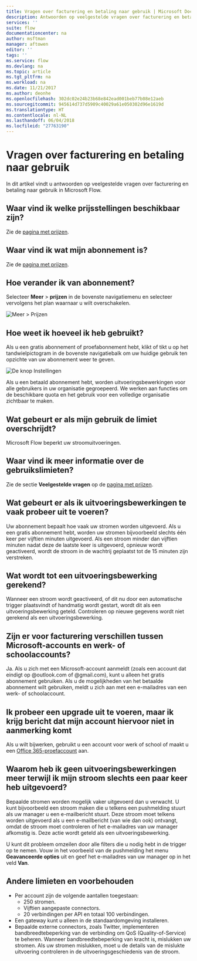 ```yaml
---
title: Vragen over facturering en betaling naar gebruik | Microsoft Docs
description: Antwoorden op veelgestelde vragen over facturering en betaling naar gebruik in Microsoft Flow
services: ''
suite: flow
documentationcenter: na
author: msftman
manager: aftowen
editor: ''
tags: ''
ms.service: flow
ms.devlang: na
ms.topic: article
ms.tgt_pltfrm: na
ms.workload: na
ms.date: 11/21/2017
ms.author: deonhe
ms.openlocfilehash: 302dc02e24b23b68e842ead001beb77b08e12aeb
ms.sourcegitcommit: 945614d737d5909c40029a61e050302d96e1619d
ms.translationtype: HT
ms.contentlocale: nl-NL
ms.lasthandoff: 06/04/2018
ms.locfileid: "27763190"
---
```

# <a name="billing-and-metering-questions"></a>Vragen over facturering en betaling naar gebruik

In dit artikel vindt u antwoorden op veelgestelde vragen over facturering en betaling naar gebruik in Microsoft Flow.

## <a name="where-can-i-find-out-what-pricing-plans-are-available"></a>Waar vind ik welke prijsstellingen beschikbaar zijn?

Zie de [pagina met prijzen](https://flow.microsoft.com/pricing/).

## <a name="where-can-i-find-out-what-my-plan-is"></a>Waar vind ik wat mijn abonnement is?

Zie de [pagina met prijzen](https://flow.microsoft.com/pricing/).

## <a name="how-do-i-switch-plans"></a>Hoe verander ik van abonnement?

Selecteer **Meer** > **prijzen** in de bovenste navigatiemenu en selecteer vervolgens het plan waarnaar u wilt overschakelen.

![Meer > Prijzen](./media/billing-questions/learn-pricing.png)

## <a name="how-do-i-know-how-much-ive-used"></a>Hoe weet ik hoeveel ik heb gebruikt?

Als u een gratis abonnement of proefabonnement hebt, klikt of tikt u op het tandwielpictogram in de bovenste navigatiebalk om uw huidige gebruik ten opzichte van uw abonnement weer te geven. 

![De knop Instellingen](./media/billing-questions/settings.png)

Als u een betaald abonnement hebt, worden uitvoeringsbewerkingen voor alle gebruikers in uw organisatie gegroepeerd. We werken aan functies om de beschikbare quota en het gebruik voor een volledige organisatie zichtbaar te maken.

## <a name="what-happens-if-my-usage-exceeds-the-limits"></a>Wat gebeurt er als mijn gebruik de limiet overschrijdt?

Microsoft Flow beperkt uw stroomuitvoeringen.

## <a name="where-can-i-find-more-information-regarding-the-usage-limits"></a>Waar vind ik meer informatie over de gebruikslimieten?

Zie de sectie **Veelgestelde vragen** op de [pagina met prijzen](https://flow.microsoft.com/pricing/).

## <a name="what-happens-if-i-try-to-execute-runs-too-frequently"></a>Wat gebeurt er als ik uitvoeringsbewerkingen te vaak probeer uit te voeren?

Uw abonnement bepaalt hoe vaak uw stromen worden uitgevoerd. Als u een gratis abonnement hebt, worden uw stromen bijvoorbeeld slechts één keer per vijftien minuten uitgevoerd. Als een stroom minder dan vijftien minuten nadat deze de laatste keer is uitgevoerd, opnieuw wordt geactiveerd, wordt de stroom in de wachtrij geplaatst tot de 15 minuten zijn verstreken.

## <a name="what-counts-as-a-run"></a>Wat wordt tot een uitvoeringsbewerking gerekend?

Wanneer een stroom wordt geactiveerd, of dit nu door een automatische trigger plaatsvindt of handmatig wordt gestart, wordt dit als een uitvoeringsbewerking geteld. Controleren op nieuwe gegevens wordt niet gerekend als een uitvoeringsbewerking.

## <a name="are-there-differences-between-microsoft-accounts-and-work-or-school-accounts-for-billing"></a>Zijn er voor facturering verschillen tussen Microsoft-accounts en werk- of schoolaccounts?

Ja. Als u zich met een Microsoft-account aanmeldt (zoals een account dat eindigt op @outlook.com of @gmail.com), kunt u alleen het gratis abonnement gebruiken. Als u de mogelijkheden van het betaalde abonnement wilt gebruiken, meldt u zich aan met een e-mailadres van een werk- of schoolaccount.

## <a name="im-trying-to-upgrade-but-im-told-my-account-isnt-eligible"></a>Ik probeer een upgrade uit te voeren, maar ik krijg bericht dat mijn account hiervoor niet in aanmerking komt

Als u wilt bijwerken, gebruikt u een account voor werk of school of maakt u een [Office 365-proefaccount](https://powerbi.microsoft.com/documentation/powerbi-admin-signing-up-for-power-bi-with-a-new-office-365-trial/) aan.

## <a name="why-did-i-run-out-of-runs-when-my-flow-only-ran-a-few-times"></a>Waarom heb ik geen uitvoeringsbewerkingen meer terwijl ik mijn stroom slechts een paar keer heb uitgevoerd?

Bepaalde stromen worden mogelijk vaker uitgevoerd dan u verwacht. U kunt bijvoorbeeld een stroom maken die u telkens een pushmelding stuurt als uw manager u een e-mailbericht stuurt. Deze stroom moet telkens worden uitgevoerd als u een e-mailbericht (van wie dan ook) ontvangt, omdat de stroom moet controleren of het e-mailadres van uw manager afkomstig is. Deze actie wordt geteld als een uitvoeringsbewerking.

U kunt dit probleem omzeilen door alle filters die u nodig hebt in de trigger op te nemen. Vouw in het voorbeeld van de pushmelding het menu **Geavanceerde opties** uit en geef het e-mailadres van uw manager op in het veld **Van**.

## <a name="other-limits-and-caveats"></a>Andere limieten en voorbehouden

* Per account zijn de volgende aantallen toegestaan:
  * 250 stromen.
  * Vijftien aangepaste connectors.
  * 20 verbindingen per API en totaal 100 verbindingen.
* Een gateway kunt u alleen in de standaardomgeving installeren.
* Bepaalde externe connectors, zoals Twitter, implementeren bandbreedtebeperking van de verbinding om QoS (Quality-of-Service) te beheren. Wanneer bandbreedtebeperking van kracht is, mislukken uw stromen. Als uw stromen mislukken, moet u de details van de mislukte uitvoering controleren in de uitvoeringsgeschiedenis van de stroom.